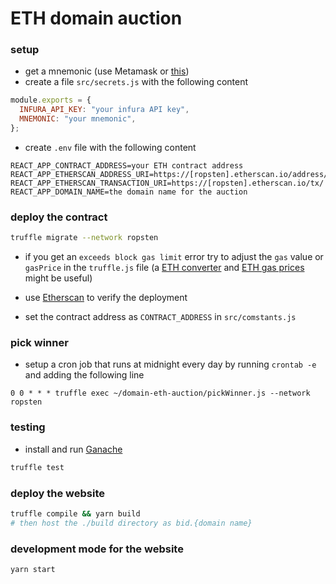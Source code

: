 # ETH domain auction

### setup
* get a mnemonic (use Metamask or [this](https://iancoleman.io/bip39/#english))
* create a file `src/secrets.js` with the following content

```javascript
module.exports = {
  INFURA_API_KEY: "your infura API key",
  MNEMONIC: "your mnemonic",
};
```

* create `.env` file with the following content
```
REACT_APP_CONTRACT_ADDRESS=your ETH contract address
REACT_APP_ETHERSCAN_ADDRESS_URI=https://[ropsten].etherscan.io/address/
REACT_APP_ETHERSCAN_TRANSACTION_URI=https://[ropsten].etherscan.io/tx/
REACT_APP_DOMAIN_NAME=the domain name for the auction
```

### deploy the contract

```bash
truffle migrate --network ropsten
```

* if you get an `exceeds block gas limit` error try to adjust the `gas` value or `gasPrice` in the `truffle.js` file (a [ETH converter](https://etherconverter.online/) and [ETH gas prices](https://www.ethgasstation.info/index.php) might be useful)

* use [Etherscan](https://ropsten.etherscan.io/) to verify the deployment

* set the contract address as `CONTRACT_ADDRESS` in `src/comstants.js`

### pick winner

* setup a cron job that runs at midnight every day by running `crontab -e` and adding the following line
```
0 0 * * * truffle exec ~/domain-eth-auction/pickWinner.js --network ropsten
```

### testing

* install and run [Ganache](http://truffleframework.com/ganache/)

```bash
truffle test
```

### deploy the website
```bash
truffle compile && yarn build
# then host the ./build directory as bid.{domain name}
```

### development mode for the website
```bash
yarn start
```


